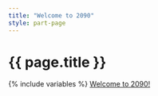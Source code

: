```yaml
---
title: "Welcome to 2090"
style: part-page
---
```


<h1>{{ page.title }}</h1>

{% include variables %}
[Welcome to 2090!](js-next-dest-placeholder)

